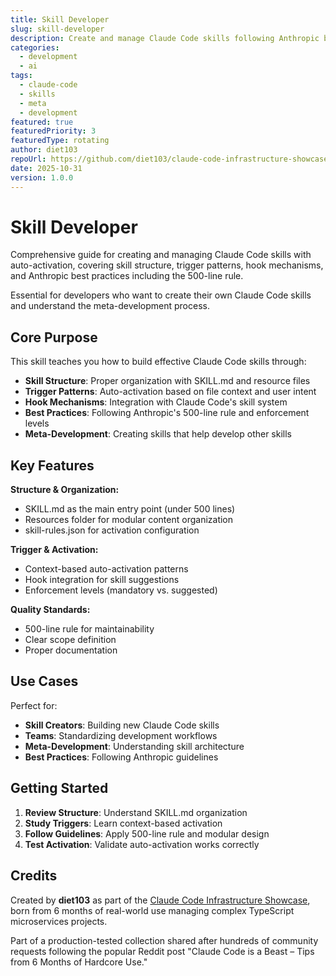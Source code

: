 ```yaml
---
title: Skill Developer
slug: skill-developer
description: Create and manage Claude Code skills following Anthropic best practices, with guidance on triggers, hooks, enforcement levels, and the 500-line rule.
categories:
  - development
  - ai
tags:
  - claude-code
  - skills
  - meta
  - development
featured: true
featuredPriority: 3
featuredType: rotating
author: diet103
repoUrl: https://github.com/diet103/claude-code-infrastructure-showcase
date: 2025-10-31
version: 1.0.0
---
```


# Skill Developer

Comprehensive guide for creating and managing Claude Code skills with auto-activation, covering skill structure, trigger patterns, hook mechanisms, and Anthropic best practices including the 500-line rule.

<Callout type="tip">
Essential for developers who want to create their own Claude Code skills and understand the meta-development process.
</Callout>

## Core Purpose

This skill teaches you how to build effective Claude Code skills through:

- **Skill Structure**: Proper organization with SKILL.md and resource files
- **Trigger Patterns**: Auto-activation based on file context and user intent
- **Hook Mechanisms**: Integration with Claude Code's skill system
- **Best Practices**: Following Anthropic's 500-line rule and enforcement levels
- **Meta-Development**: Creating skills that help develop other skills

## Key Features

<Card title="Skill Development Guidance">

**Structure & Organization:**
- SKILL.md as the main entry point (under 500 lines)
- Resources folder for modular content organization
- skill-rules.json for activation configuration

**Trigger & Activation:**
- Context-based auto-activation patterns
- Hook integration for skill suggestions
- Enforcement levels (mandatory vs. suggested)

**Quality Standards:**
- 500-line rule for maintainability
- Clear scope definition
- Proper documentation

</Card>

## Use Cases

Perfect for:
- **Skill Creators**: Building new Claude Code skills
- **Teams**: Standardizing development workflows
- **Meta-Development**: Understanding skill architecture
- **Best Practices**: Following Anthropic guidelines

## Getting Started

1. **Review Structure**: Understand SKILL.md organization
2. **Study Triggers**: Learn context-based activation
3. **Follow Guidelines**: Apply 500-line rule and modular design
4. **Test Activation**: Validate auto-activation works correctly

## Credits

Created by **diet103** as part of the [Claude Code Infrastructure Showcase](https://github.com/diet103/claude-code-infrastructure-showcase), born from 6 months of real-world use managing complex TypeScript microservices projects.

<Callout type="info">
Part of a production-tested collection shared after hundreds of community requests following the popular Reddit post "Claude Code is a Beast – Tips from 6 Months of Hardcore Use."
</Callout>
